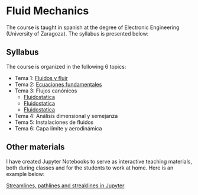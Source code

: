 # Fluid Mechanics 

The course is taught in spanish at the degree of Electronic Engineering (University of Zaragoza). The syllabus is presented below:

## Syllabus

The course is organized in the following 6 topics:

- Tema 1: [Fluidos y fluir](https://github.com/navasmontilla/site/blob/master/teaching/1.Fluidos_fluir.pdf) 
- Tema 2: [Ecuaciones fundamentales](https://github.com/navasmontilla/site/blob/master/teaching/2.Ecuaciones_fundamentales.pdf)
- Tema 3: Flujos canónicos
    - [Fluidostatica](https://github.com/navasmontilla/site/blob/master/teaching/3.Flujos_canonicos_I.pdf)
    - [Fluidostatica](https://github.com/navasmontilla/site/blob/master/teaching/3.Flujos_canonicos_I.pdf)
    - [Fluidostatica](https://github.com/navasmontilla/site/blob/master/teaching/3.Flujos_canonicos_I.pdf) 
- Tema 4: Análisis dimensional y semejanza
- Tema 5: Instalaciones de fluidos
- Tema 6: Capa límite y aerodinámica

## Other materials

I have created Jupyter Notebooks to serve as interactive teaching materials, both during classes and for the students to work at home. Here is an example below:

[Streamlines, pathlines and streaklines in Jupyter](https://github.com/navasmontilla/site/blob/master/teaching/C12_lin.ipynb)
